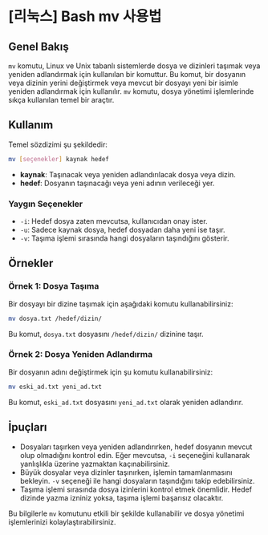 # [리눅스] Bash mv 사용법

## Genel Bakış
`mv` komutu, Linux ve Unix tabanlı sistemlerde dosya ve dizinleri taşımak veya yeniden adlandırmak için kullanılan bir komuttur. Bu komut, bir dosyanın veya dizinin yerini değiştirmek veya mevcut bir dosyayı yeni bir isimle yeniden adlandırmak için kullanılır. `mv` komutu, dosya yönetimi işlemlerinde sıkça kullanılan temel bir araçtır.

## Kullanım
Temel sözdizimi şu şekildedir:

```bash
mv [seçenekler] kaynak hedef
```

- **kaynak**: Taşınacak veya yeniden adlandırılacak dosya veya dizin.
- **hedef**: Dosyanın taşınacağı veya yeni adının verileceği yer.

### Yaygın Seçenekler
- `-i`: Hedef dosya zaten mevcutsa, kullanıcıdan onay ister.
- `-u`: Sadece kaynak dosya, hedef dosyadan daha yeni ise taşır.
- `-v`: Taşıma işlemi sırasında hangi dosyaların taşındığını gösterir.

## Örnekler

### Örnek 1: Dosya Taşıma
Bir dosyayı bir dizine taşımak için aşağıdaki komutu kullanabilirsiniz:

```bash
mv dosya.txt /hedef/dizin/
```
Bu komut, `dosya.txt` dosyasını `/hedef/dizin/` dizinine taşır.

### Örnek 2: Dosya Yeniden Adlandırma
Bir dosyanın adını değiştirmek için şu komutu kullanabilirsiniz:

```bash
mv eski_ad.txt yeni_ad.txt
```
Bu komut, `eski_ad.txt` dosyasını `yeni_ad.txt` olarak yeniden adlandırır.

## İpuçları
- Dosyaları taşırken veya yeniden adlandırırken, hedef dosyanın mevcut olup olmadığını kontrol edin. Eğer mevcutsa, `-i` seçeneğini kullanarak yanlışlıkla üzerine yazmaktan kaçınabilirsiniz.
- Büyük dosyalar veya dizinler taşınırken, işlemin tamamlanmasını bekleyin. `-v` seçeneği ile hangi dosyaların taşındığını takip edebilirsiniz.
- Taşıma işlemi sırasında dosya izinlerini kontrol etmek önemlidir. Hedef dizinde yazma izniniz yoksa, taşıma işlemi başarısız olacaktır.

Bu bilgilerle `mv` komutunu etkili bir şekilde kullanabilir ve dosya yönetimi işlemlerinizi kolaylaştırabilirsiniz.